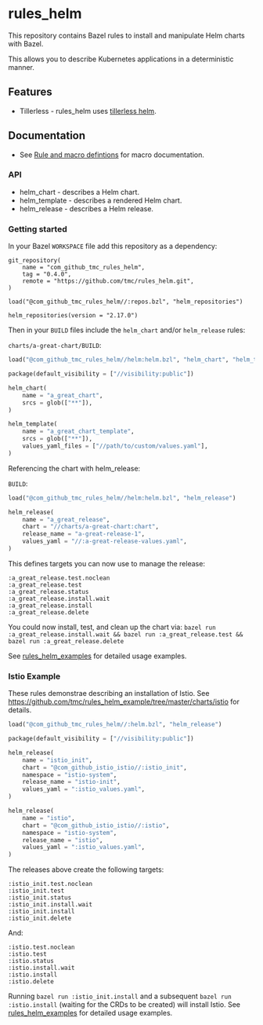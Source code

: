 # rules_helm

This repository contains Bazel rules to install and manipulate Helm charts with Bazel.

This allows you to describe Kubernetes applications in a deterministic manner.

## Features

* Tillerless - rules_helm uses [tillerless helm](https://rimusz.net/tillerless-helm/).

## Documentation

* See [Rule and macro defintions](./docs/docs.md) for macro documentation.

### API

* helm_chart - describes a Helm chart.
* helm_template - describes a rendered Helm chart.
* helm_release - describes a Helm release.

### Getting started

In your Bazel `WORKSPACE` file add this repository as a dependency:

```
git_repository(
    name = "com_github_tmc_rules_helm",
    tag = "0.4.0",
    remote = "https://github.com/tmc/rules_helm.git",
)

load("@com_github_tmc_rules_helm//:repos.bzl", "helm_repositories")

helm_repositories(version = "2.17.0")
```

Then in your `BUILD` files include the `helm_chart` and/or `helm_release` rules:

`charts/a-great-chart/BUILD`:
```python
load("@com_github_tmc_rules_helm//helm:helm.bzl", "helm_chart", "helm_template")

package(default_visibility = ["//visibility:public"])

helm_chart(
    name = "a_great_chart",
    srcs = glob(["**"]),
)

helm_template(
    name = "a_great_chart_template",
    srcs = glob(["**"]),
    values_yaml_files = ["//path/to/custom/values.yaml"],
)
```

Referencing the chart with helm_release:

`BUILD`:
```python
load("@com_github_tmc_rules_helm//helm:helm.bzl", "helm_release")

helm_release(
    name = "a_great_release",
    chart = "//charts/a-great-chart:chart",
    release_name = "a-great-release-1",
    values_yaml = "//:a-great-release-values.yaml",
)
```

This defines targets you can now use to manage the release:
```
:a_great_release.test.noclean
:a_great_release.test
:a_great_release.status
:a_great_release.install.wait
:a_great_release.install
:a_great_release.delete
```

You could now install, test, and clean up the chart via:
`bazel run :a_great_release.install.wait && bazel run :a_great_release.test && bazel run :a_great_release.delete`

See [rules_helm_examples](https://github.com/tmc/rules_helm_example) for detailed usage examples.

### Istio Example

These rules demonstrae  describing an installation of Istio. See
https://github.com/tmc/rules_helm_example/tree/master/charts/istio for details.

```python
load("@com_github_tmc_rules_helm//:helm.bzl", "helm_release")

package(default_visibility = ["//visibility:public"])

helm_release(
    name = "istio_init",
    chart = "@com_github_istio_istio//:istio_init",
    namespace = "istio-system",
    release_name = "istio-init",
    values_yaml = ":istio_values.yaml",
)

helm_release(
    name = "istio",
    chart = "@com_github_istio_istio//:istio",
    namespace = "istio-system",
    release_name = "istio",
    values_yaml = ":istio_values.yaml",
)
```

The releases above create the following targets:
```
:istio_init.test.noclean
:istio_init.test
:istio_init.status
:istio_init.install.wait
:istio_init.install
:istio_init.delete
```
And:
```
:istio.test.noclean
:istio.test
:istio.status
:istio.install.wait
:istio.install
:istio.delete
```

Running `bazel run :istio_init.install` and a subsequent `bazel run :istio.install` (waiting for the CRDs to be created) will install Istio. See [rules_helm_examples](https://github.com/tmc/rules_helm_example) for detailed usage examples.
